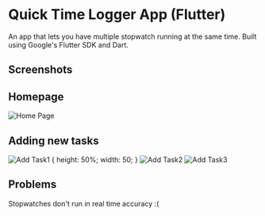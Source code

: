 # Quick Time Logger App (Flutter)

An app that lets you have multiple stopwatch running at the same time.
Built using Google's Flutter SDK and Dart.

## Screenshots

## Homepage
![Home Page](screenshots/1.PNG)

## Adding new tasks
![Add Task1](screenshots/2.PNG) {
    height: 50%;
    width: 50;
}
![Add Task2](screenshots/3.PNG)
![Add Task3](screenshots/4.PNG)


## Problems
Stopwatches don't run in real time accuracy :(